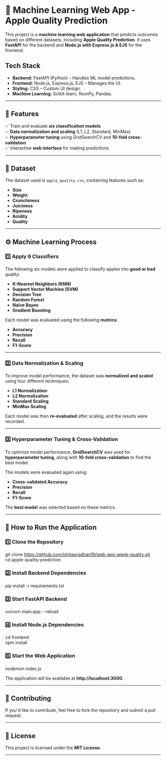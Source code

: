 # 🍏 Machine Learning Web App - Apple Quality Prediction 

This project is a **machine learning web application** that predicts outcomes based on different datasets, including **Apple Quality Prediction**. It uses **FastAPI** for the backend and **Node.js with Express.js & EJS** for the frontend.

## Tech Stack
- **Backend:** FastAPI (Python) – Handles ML model predictions.
- **Frontend:** Node.js, Express.js, EJS – Manages the UI.
- **Styling:** CSS – Custom UI design.
- **Machine Learning:** Scikit-learn, NumPy, Pandas. 

---

## 📌 Features  

✅ Train and evaluate **six classification models**  
✅ **Data normalization and scaling** (L1, L2, Standard, MinMax)  
✅ **Hyperparameter tuning** using GridSearchCV and **10-fold cross-validation**  
✅ Interactive **web interface** for making predictions  

---

## 📂 Dataset  

The dataset used is `apple_quality.csv`, containing features such as:  

- **Size**  
- **Weight**  
- **Crunchiness**  
- **Juiciness**  
- **Ripeness**  
- **Acidity**
- **Quality** 

---

## ⚙️ Machine Learning Process  

### 1️⃣ Apply 6 Classifiers  

The following six models were applied to classify apples into **good or bad** quality:  

- **K-Nearest Neighbors (KNN)**  
- **Support Vector Machine (SVM)**  
- **Decision Tree**  
- **Random Forest**  
- **Naïve Bayes**  
- **Gradient Boosting**  

Each model was evaluated using the following **metrics**:  

- **Accuracy**  
- **Precision**  
- **Recall**  
- **F1-Score**  

---

### 2️⃣ Data Normalization & Scaling  

To improve model performance, the dataset was **normalized and scaled** using four different techniques:  

- **L1 Normalization**  
- **L2 Normalization**  
- **Standard Scaling**  
- **MinMax Scaling**  

Each model was then **re-evaluated** after scaling, and the results were recorded.  

---

### 3️⃣ Hyperparameter Tuning & Cross-Validation  

To optimize model performance, **GridSearchCV** was used for **hyperparameter tuning**, along with **10-fold cross-validation** to find the best model.  

The models were evaluated again using:  

- **Cross-validated Accuracy**  
- **Precision**  
- **Recall**  
- **F1-Score**  

The **best model** was selected based on these metrics.  

---

## 🚀 How to Run the Application  

### 1️⃣ Clone the Repository  

git clone https://github.com/ishitapradhan19/web-app-apple-quality.git  
cd apple-quality-prediction  

### 2️⃣ Install Backend Dependencies  

pip install -r requirements.txt  

### 3️⃣ Start FastAPI Backend  

uvicorn main:app --reload  

### 4️⃣ Install Node.js Dependencies  

cd frontend  
npm install  

### 5️⃣ Start the Web Application  

nodemon index.js  

The application will be available at **http://localhost:3000**.  

---

## 📜 Contributing  

If you'd like to contribute, feel free to fork the repository and submit a pull request.  

---

## 📄 License  

This project is licensed under the **MIT License**.  

---

